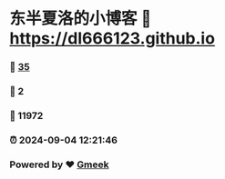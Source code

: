 # 东半夏洛的小博客 :link: https://dl666123.github.io 
### :page_facing_up: [35](https://dl666123.github.io/tag.html) 
### :speech_balloon: 2 
### :hibiscus: 11972 
### :alarm_clock: 2024-09-04 12:21:46 
### Powered by :heart: [Gmeek](https://github.com/Meekdai/Gmeek)

